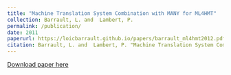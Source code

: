```yaml
---
title: "Machine Translation System Combination with MANY for ML4HMT"
collection: Barrault, L. and  Lambert, P.
permalink: /publication/
date: 2011
paperurl: https://loicbarrault.github.io/papers/barrault_ml4hmt2012.pdf
citation: Barrault, L. and  Lambert, P. "Machine Translation System Combination with MANY for ML4HMT" <i>, Shared Task on Applying Machine Learning Techniques to Optimise the Division of Labour in Hybrid MT (ML4HMT-2011) 
---
```

[Download paper here](https://loicbarrault.github.io/papers/barrault_ml4hmt2012.pdf)